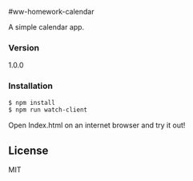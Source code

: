 #ww-homework-calendar

A simple calendar app.

### Version
1.0.0

### Installation
```sh
$ npm install
$ npm run watch-client
```
Open Index.html on an internet browser and try it out!


License
----
MIT